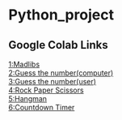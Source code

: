 # Python_project


## Google Colab Links
[1:Madlibs](https://colab.research.google.com/drive/1LorSXm4zkKeZ_TyUyNshqtcbC9vD0lKs?usp=sharing) <br>
[2:Guess the number(computer)](https://colab.research.google.com/drive/1af97ycRQyzL38PtF_GY-QHws02sX1Cxg?usp=sharing) <br>
[3:Guess the number(user)](https://colab.research.google.com/drive/1jxEqPd2Yp5N6fU6jRXYNyx_HW9eIl-67?usp=sharing) <br>
[4:Rock Paper Scissors](https://colab.research.google.com/drive/1pMaU13OQ5-JjyKW9K1NEiLp3wqqmSdvH?usp=sharing) <br>
[5:Hangman](https://colab.research.google.com/drive/1ivkGoBfJPTMY0Hk7A_XNmombAuvDzz5U?usp=sharing) <br>
[6:Countdown Timer](https://colab.research.google.com/drive/1OHFItzQ9EYBsRy16Hfyy7_ys8_j6L4w8?usp=sharing)
